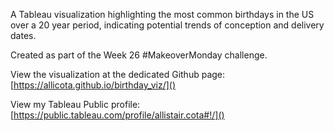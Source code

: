 ﻿A Tableau visualization highlighting the most common birthdays in the US over a 20 year period, indicating potential trends of conception and delivery dates.

Created as part of the Week 26 #MakeoverMonday challenge.

View the visualization at the dedicated Github page: [https://allicota.github.io/birthday_viz/]()

View my Tableau Public profile: [https://public.tableau.com/profile/allistair.cota#!/]() 
